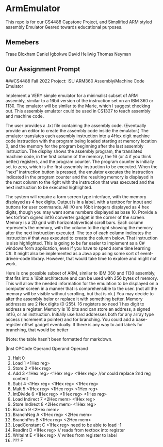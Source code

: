 # ArmEmulator
This repo is for our CS4488 Capstone Project, and Simplified ARM styled assembly Emulator Geared towards educational purposes.

## Memebers
Traae Bloxham
Daniel Igbokwe
David Hellwig
Thomas Neyman


## Our Assignment Prompt

###CS4488 Fall 2022 Project: ISU ARM360 Assembly/Machine Code Emulator

Implement a VERY simple emulator for a minimalist subset of ARM assembly, similar to a 16bit version of the instruction set on an IBM 360 or 1130. The emulator will be similar to the Marie, which I suggest checking out.  This assembly emulator could be used in CS1337 to teach assembly and machine code.

The user provides a .txt file containing the assembly code. (Eventually provide an editor to create the assembly code inside the emulator.) The emulator translates each assembly instruction into a 4Hex digit machine code instruction with the program being loaded starting at memory location 0, and the memory for the program beginning after the last assembly instruction. The display shows the assembly program, the translated machine code, in the first column of the memory, the 16 (or 4 if you think better) registers, and the program counter. The program counter is initially set to zero, which is the first assembly instruction to be executed.   When the “next” instruction button is pressed, the emulator executes the instruction indicated in the program counter and the resulting memory is displayed in the next column to the right with the instruction that was executed and the next instruction to be executed highlighted. 

The system will require a form screen type interface, with the memory displayed as 4 hex digits. Output is in a label, with a textbox for input and buttons for user commands. All I/0 are 16bit integers displayed as 4 hex digits, though you may want some numbers displayed as base 10. Provide a hex to/from signed int16 converter gadget in the corner of the screen. Memory is a 2D grid with horizontal/vertical scroll bars. Each column represents the memory, with the column to the right showing the memory after the next instruction executed. The top of each column indicates the instruction # that was executed to create the column below. That instruction is also highlighted. This is going to be far easier to implement as a C# windows form application, even if you have to spend some time learning C#. It might also be implemented as a Java app using some sort of event-driven-code library. However, that would take time to explore and might not work.

Here is one possible subset of ARM, similar to IBM 360 and 1130 assembly, that fits into a 16bit architecture and can be used with 256 bytes of memory. This will allow the needed information for the emulation to be displayed on a computer screen in a manner that is comprehensible to the user. (not all the memory will be visible without scrolling, but that is ok.) You may decide to alter the assembly belor or replace it with something better. Memory addresses are 2 Hex digits (0-255). 16 registers so need 1 hex digit to address a register. Memory is 16 bits and can store an address, a signed int16, or an instruction. Initially use hard addresses both for any array type access (increment a pointer) and for branching. You could add a base-register offset gadget eventually. If there is any way to add labels for branching, that would be better

(Note: the table hasn't been formatted for markdown.

|Inst	 OPCode	Operand	Operand	Operand
1.	Halt 		0	
2.	Load		1	<Hex mem> 	<1Hex reg>
3.	Store		2	<Hex mem>	<1Hex reg>
4.	Add		3	<1Hex reg>	<1Hex reg>	<1Hex reg>	//or could replace 2nd reg content
5.	Subt		4	<1Hex reg>	<1Hex reg>	<1Hex reg>	
6.	Mult		5	<1Hex reg>	<1Hex reg>	<1Hex reg>    
7.	IntDivide	6	<1Hex reg>	<1Hex reg>	<1Hex reg>
8.	Load Indirect	7	<2Hex mem> 	<1Hex reg>
9.	Store Indirect	8	<2Hex mem> 	<1Hex reg>
10.	Branch		9	<2Hex mem>
11.	BranchNeg	A	<1Hex reg>	<2Hex mem>	
12.	BranchPos	B	<1Hex reg>	<2Hex mem>
13.	LoadConstant	C	<1Hex reg>	need to be able to load -1
14.	ReadInt	D	<1Hex reg>				// reads from textbox into register 
15.	WriteInt	E	<1Hex reg>				// writes from register to label
16.	???		F
